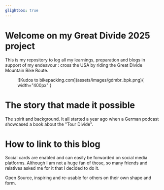 ```yaml
---
glightbox: true
---
```


# Welcome on my Great Divide 2025 project

This is my repository to log all my learnings, preparation and blogs in support of my endeavour : cross the USA by riding the Great Divide Mountain Bike Route.

<figure markdown>
![Kudos to bikepacking.com](assets/images/gdmbr_bpk.png){ width="400px" }
</figure>

# The story that made it possible

The spirit and background. It all started a year ago when a German podcast showcased a book about the "Tour Divide".

# How to link to this blog

Social cards are enabled and can easily be forwarded on social media platforms. Although I am not a huge fan of those, so many friends and relatives asked me for it that I decided to do it.

Open Source, inspiring and re-usable for others on their own shape and form.